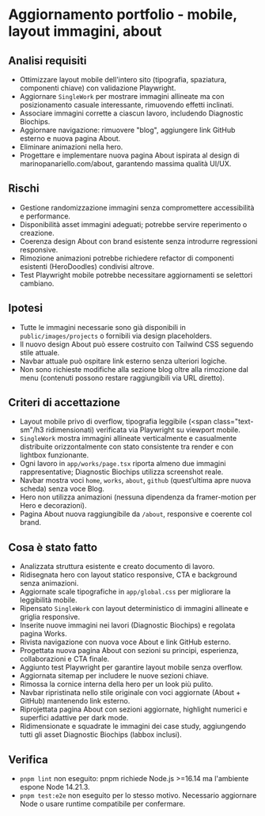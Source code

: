 # Aggiornamento portfolio - mobile, layout immagini, about

## Analisi requisiti
- Ottimizzare layout mobile dell'intero sito (tipografia, spaziatura, componenti chiave) con validazione Playwright.
- Aggiornare `SingleWork` per mostrare immagini allineate ma con posizionamento casuale interessante, rimuovendo effetti inclinati.
- Associare immagini corrette a ciascun lavoro, includendo Diagnostic Biochips.
- Aggiornare navigazione: rimuovere "blog", aggiungere link GitHub esterno e nuova pagina About.
- Eliminare animazioni nella hero.
- Progettare e implementare nuova pagina About ispirata al design di marinopanariello.com/about, garantendo massima qualità UI/UX.

## Rischi
- Gestione randomizzazione immagini senza compromettere accessibilità e performance.
- Disponibilità asset immagini adeguati; potrebbe servire reperimento o creazione.
- Coerenza design About con brand esistente senza introdurre regressioni responsive.
- Rimozione animazioni potrebbe richiedere refactor di componenti esistenti (HeroDoodles) condivisi altrove.
- Test Playwright mobile potrebbe necessitare aggiornamenti se selettori cambiano.

## Ipotesi
- Tutte le immagini necessarie sono già disponibili in `public/images/projects` o fornibili via design placeholders.
- Il nuovo design About può essere costruito con Tailwind CSS seguendo stile attuale.
- Navbar attuale può ospitare link esterno senza ulteriori logiche.
- Non sono richieste modifiche alla sezione blog oltre alla rimozione dal menu (contenuti possono restare raggiungibili via URL diretto).

## Criteri di accettazione
- Layout mobile privo di overflow, tipografia leggibile (<span class="text-sm"/h3 ridimensionati) verificata via Playwright su viewport mobile.
- `SingleWork` mostra immagini allineate verticalmente e casualmente distribuite orizzontalmente con stato consistente tra render e con lightbox funzionante.
- Ogni lavoro in `app/works/page.tsx` riporta almeno due immagini rappresentative; Diagnostic Biochips utilizza screenshot reale.
- Navbar mostra voci `home`, `works`, `about`, `github` (quest’ultima apre nuova scheda) senza voce Blog.
- Hero non utilizza animazioni (nessuna dipendenza da framer-motion per Hero e decorazioni).
- Pagina About nuova raggiungibile da `/about`, responsive e coerente col brand.

## Cosa è stato fatto
- Analizzata struttura esistente e creato documento di lavoro.
- Ridisegnata hero con layout statico responsive, CTA e background senza animazioni.
- Aggiornate scale tipografiche in `app/global.css` per migliorare la leggibilità mobile.
- Ripensato `SingleWork` con layout deterministico di immagini allineate e griglia responsive.
- Inserite nuove immagini nei lavori (Diagnostic Biochips) e regolata pagina Works.
- Rivista navigazione con nuova voce About e link GitHub esterno.
- Progettata nuova pagina About con sezioni su principi, esperienza, collaborazioni e CTA finale.
- Aggiunto test Playwright per garantire layout mobile senza overflow.
- Aggiornata sitemap per includere le nuove sezioni chiave.
- Rimossa la cornice interna della hero per un look più pulito.
- Navbar ripristinata nello stile originale con voci aggiornate (About + GitHub) mantenendo link esterno.
- Riprojettata pagina About con sezioni aggiornate, highlight numerici e superfici adattive per dark mode.
- Ridimensionate e squadrate le immagini dei case study, aggiungendo tutti gli asset Diagnostic Biochips (labbox inclusi).

## Verifica
- `pnpm lint` non eseguito: pnpm richiede Node.js >=16.14 ma l'ambiente espone Node 14.21.3.
- `pnpm test:e2e` non eseguito per lo stesso motivo. Necessario aggiornare Node o usare runtime compatibile per confermare.
